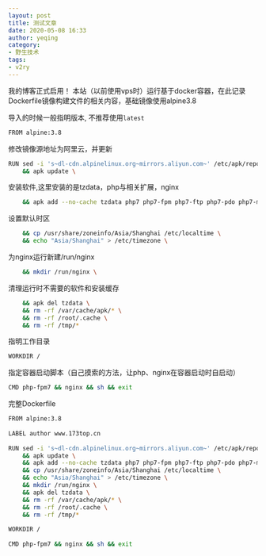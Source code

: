 ```yaml
---
layout: post
title: 测试文章
date: 2020-05-08 16:33
author: yeqing
category: 
- 野生技术
tags: 
- v2ry
---
```


我的博客正式启用！
本站（以前使用vps时）运行基于docker容器，在此记录Dockerfile镜像构建文件的相关内容，基础镜像使用alpine3.8

导入的时候一般指明版本, 不推荐使用`latest`
```bash
FROM alpine:3.8
```

修改镜像源地址为阿里云，并更新
```bash
RUN sed -i 's~dl-cdn.alpinelinux.org~mirrors.aliyun.com~' /etc/apk/repositories \
	&& apk update \
```

安装软件,这里安装的是tzdata，php与相关扩展，nginx
```bash
    && apk add --no-cache tzdata php7 php7-fpm php7-ftp php7-pdo php7-mysqli php7-simplexml php7-xmlwriter php7-zlib php7-imagick php7-memcached php7-sockets php7-mcrypt php7-zip php7-pgsql php7-pdo_odbc php7-odbc php7-curl php7-iconv php7-xml php7-json php7-gd php7-session php7-opcache php7-pdo_sqlite php7-mbstring php7-oauth php7-common php7-pdo_mysql nginx \
```

设置默认时区
```bash
    && cp /usr/share/zoneinfo/Asia/Shanghai /etc/localtime \
    && echo "Asia/Shanghai" > /etc/timezone \
```

为nginx运行新建/run/nginx
```bash
	&& mkdir /run/nginx \
```

清理运行时不需要的软件和安装缓存
```bash
    && apk del tzdata \
    && rm -rf /var/cache/apk/* \
    && rm -rf /root/.cache \
    && rm -rf /tmp/*
```

指明工作目录
```bash
WORKDIR /
```
指定容器启动脚本（自己摸索的方法，让php、nginx在容器启动时自启动）
```bash
CMD php-fpm7 && nginx && sh && exit
```

完整Dockerfile
```bash
FROM alpine:3.8
 
LABEL author www.173top.cn
 
RUN sed -i 's~dl-cdn.alpinelinux.org~mirrors.aliyun.com~' /etc/apk/repositories \
	&& apk update \
    && apk add --no-cache tzdata php7 php7-fpm php7-ftp php7-pdo php7-mysqli php7-simplexml php7-xmlwriter php7-zlib php7-imagick php7-memcached php7-sockets php7-mcrypt php7-zip php7-pgsql php7-pdo_odbc php7-odbc php7-curl php7-iconv php7-xml php7-json php7-gd php7-session php7-opcache php7-pdo_sqlite php7-mbstring php7-oauth php7-common php7-pdo_mysql nginx \
    && cp /usr/share/zoneinfo/Asia/Shanghai /etc/localtime \
    && echo "Asia/Shanghai" > /etc/timezone \
	&& mkdir /run/nginx \
    && apk del tzdata \
    && rm -rf /var/cache/apk/* \
    && rm -rf /root/.cache \
    && rm -rf /tmp/*
 
WORKDIR /
 
CMD php-fpm7 && nginx && sh && exit
```